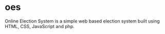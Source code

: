 # oes
Online Election System is a simple web based election system built using HTML, CSS, JavaScript and php.

